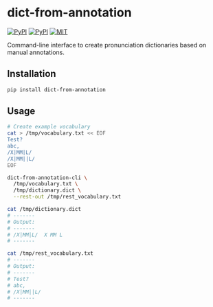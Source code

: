 # dict-from-annotation

[![PyPI](https://img.shields.io/pypi/v/dict-from-annotation.svg)](https://pypi.python.org/pypi/dict-from-annotation)
[![PyPI](https://img.shields.io/pypi/pyversions/dict-from-annotation.svg)](https://pypi.python.org/pypi/dict-from-annotation)
[![MIT](https://img.shields.io/github/license/stefantaubert/dict-from-annotation.svg)](LICENSE)

Command-line interface to create pronunciation dictionaries based on manual annotations.

## Installation

```sh
pip install dict-from-annotation
```

## Usage

```sh
# Create example vocabulary
cat > /tmp/vocabulary.txt << EOF
Test?
abc,
/X|MM|L/
/X|MM||L/
EOF

dict-from-annotation-cli \
  /tmp/vocabulary.txt \
  /tmp/dictionary.dict \
  --rest-out /tmp/rest_vocabulary.txt

cat /tmp/dictionary.dict
# -------
# Output:
# -------
# /X|MM|L/  X MM L
# -------

cat /tmp/rest_vocabulary.txt
# -------
# Output:
# -------
# Test?
# abc,
# /X|MM||L/
# -------
```

